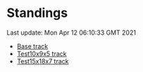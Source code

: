 # Standings

Last update: Mon Apr 12 06:10:33 GMT 2021

* [Base track](comps/Base/2021-04-12/standings.md)
* [Test10x9x5 track](comps/Test10x9x5/2021-04-12/standings.md)
* [Test15x18x7 track](comps/Test15x18x7/2021-04-12/standings.md)
